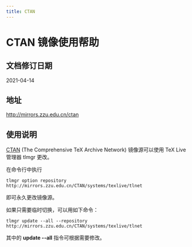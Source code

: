 ```yaml
---
title: CTAN
---
```

# CTAN 镜像使用帮助

## 文档修订日期

2021-04-14

## 地址

http://mirrors.zzu.edu.cn/ctan

## 使用说明

[CTAN](https://www.ctan.org/) (The Comprehensive TeX Archive Network) 镜像源可以使用 TeX Live 管理器 tlmgr 更改。

在命令行中执行

```
tlmgr option repository http://mirrors.zzu.edu.cn/CTAN/systems/texlive/tlnet
```

即可永久更改镜像源。

如果只需要临时切换，可以用如下命令：

```
tlmgr update --all --repository http://mirrors.zzu.edu.cn/CTAN/systems/texlive/tlnet
```

其中的 **update --all** 指令可根据需要修改。